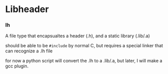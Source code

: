 # Libheader

### lh

A file type that encapsualtes a header (.h), and a static library (.lib/.a)

should be able to be `#include` by normal C, but requires a special linker that can recognize a .lh file

for now a python script will convert the .lh to a .lib/.a, but later, I will make a gcc plugin.
